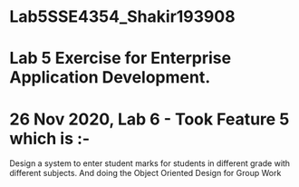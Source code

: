 # Lab5SSE4354_Shakir193908

# Lab 5 Exercise for Enterprise Application Development.
# 26 Nov 2020, Lab 6 - Took Feature 5 which is :-
Design a system to enter student marks for students in different grade with different subjects.
And doing the Object Oriented Design for Group Work
